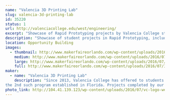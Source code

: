 ```yaml
---
name: "Valencia 3D Printing Lab"
slug: valencia-3d-printing-lab
id: 35220
status: 1
url: http://valenciacollege.edu/west/engineering/
excerpt: "Showcase of Rapid Prototyping projects by Valencia College students."
description: "Showcase of student projects in Rapid Prototyping, including custom 3D printed electric violins (stars of multiple YouTube videos), braille campus maps for sight-impaired students, 3D printed hands, and a variety of teaching/learning artifacts used by Faculty in multiple disciplines at Valencia College"
location: Opportunity Building
images:
  - thumbnail: http://www.makerfaireorlando.com/wp-content/uploads/2016/07/IMG_2114.jpg
    medium: http://www.makerfaireorlando.com/wp-content/uploads/2016/07/IMG_2114.jpg
    large: http://www.makerfaireorlando.com/wp-content/uploads/2016/07/IMG_2114.jpg
    full: http://www.makerfaireorlando.com/wp-content/uploads/2016/07/IMG_2114.jpg
maker:
  - name: "Valencia 3D Printing Lab"
    description: "Since 2013, Valencia College has offered to students a Technical Certificate in Rapid Prototyping, 
the 2nd such program established in Florida. Projects completed by our students include custom 3D printed electric violins (one of which was played by Valencia Professor Neal Phillips at an Orlando City soccer game), braille relief maps of our campus for sight-impaired students, and a variety of teaching/learning artifacts for Faculty use in multiple disciplines at the College."
photo_link: http://104.41.139.123/wp-content/uploads/2016/07/vc-logo-web-box-rev-1024x156.jpg
---
```

